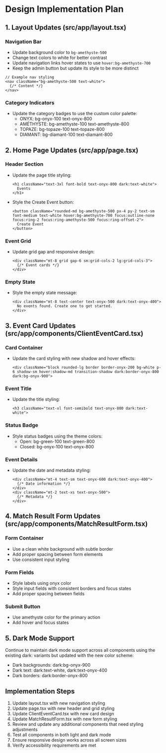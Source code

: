 # Design Implementation Plan

## 1. Layout Updates (src/app/layout.tsx)

### Navigation Bar
- Update background color to `bg-amethyste-500`
- Change text colors to white for better contrast
- Update navigation links hover states to use `hover:bg-amethyste-700`
- Keep the admin button but update its style to be more distinct

```tsx
// Example nav styling
<nav className="bg-amethyste-500 text-white">
  {/* Content */}
</nav>
```

### Category Indicators
- Update the category badges to use the custom color palette:
  - ONYX: bg-onyx-100 text-onyx-800
  - AMÉTHYSTE: bg-amethyste-100 text-amethyste-800
  - TOPAZE: bg-topaze-100 text-topaze-800
  - DIAMANT: bg-diamant-100 text-diamant-800

## 2. Home Page Updates (src/app/page.tsx)

### Header Section
- Update the page title styling:
  ```tsx
  <h1 className="text-3xl font-bold text-onyx-800 dark:text-white">
    Events
  </h1>
  ```
- Style the Create Event button:
  ```tsx
  <button className="rounded-md bg-amethyste-500 px-4 py-2 text-sm font-medium text-white hover:bg-amethyste-700 focus:outline-none focus:ring-2 focus:ring-amethyste-500 focus:ring-offset-2">
    Create Event
  </button>
  ```

### Event Grid
- Update grid gap and responsive design:
  ```tsx
  <div className="mt-8 grid gap-6 sm:grid-cols-2 lg:grid-cols-3">
    {/* Event cards */}
  </div>
  ```

### Empty State
- Style the empty state message:
  ```tsx
  <div className="mt-8 text-center text-onyx-500 dark:text-onyx-400">
    No events found. Create one to get started.
  </div>
  ```

## 3. Event Card Updates (src/app/components/ClientEventCard.tsx)

### Card Container
- Update the card styling with new shadow and hover effects:
  ```tsx
  <div className="block rounded-lg border border-onyx-200 bg-white p-6 shadow-sm hover:shadow-md transition-shadow dark:border-onyx-800 dark:bg-onyx-900">
  ```

### Event Title
- Update the title styling:
  ```tsx
  <h3 className="text-xl font-semibold text-onyx-800 dark:text-white">
  ```

### Status Badge
- Style status badges using the theme colors:
  - Open: bg-green-100 text-green-800
  - Closed: bg-onyx-100 text-onyx-800

### Event Details
- Update the date and metadata styling:
  ```tsx
  <div className="mt-4 text-sm text-onyx-600 dark:text-onyx-400">
    {/* Date information */}
  </div>
  <div className="mt-2 text-xs text-onyx-500">
    {/* Metadata */}
  </div>
  ```

## 4. Match Result Form Updates (src/app/components/MatchResultForm.tsx)

### Form Container
- Use a clean white background with subtle border
- Add proper spacing between form elements
- Use consistent input styling

### Form Fields
- Style labels using onyx color
- Style input fields with consistent borders and focus states
- Add proper spacing between fields

### Submit Button
- Use amethyste color for the primary action
- Add hover and focus states

## 5. Dark Mode Support

Continue to maintain dark mode support across all components using the existing dark: variants but updated with the new color scheme:

- Dark backgrounds: dark:bg-onyx-900
- Dark text: dark:text-white, dark:text-onyx-400
- Dark borders: dark:border-onyx-800

## Implementation Steps

1. Update layout.tsx with new navigation styling
2. Update page.tsx with new header and grid styling
3. Update ClientEventCard.tsx with new card design
4. Update MatchResultForm.tsx with new form styling
5. Review and update any additional components that need styling adjustments
6. Test all components in both light and dark mode
7. Ensure responsive design works across all screen sizes
8. Verify accessibility requirements are met